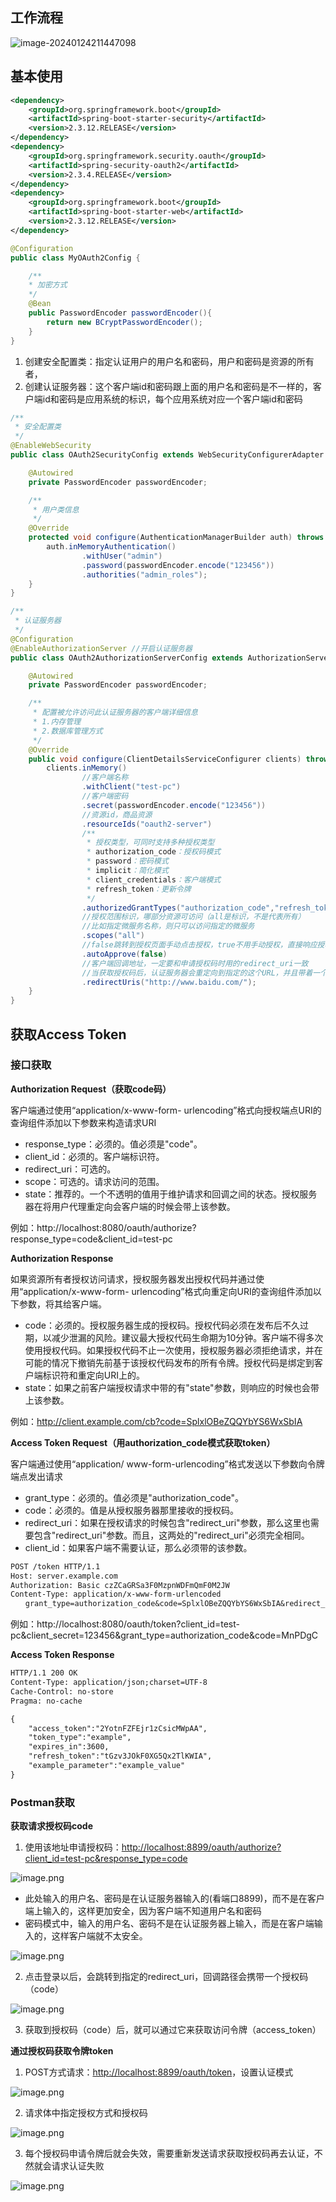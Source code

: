 ## 工作流程

![image-20240124211447098](C:\Users\pgx\AppData\Roaming\Typora\typora-user-images\image-20240124211447098.png)

## 基本使用

```xml
<dependency>
    <groupId>org.springframework.boot</groupId>
    <artifactId>spring-boot-starter-security</artifactId>
    <version>2.3.12.RELEASE</version>
</dependency>
<dependency>
    <groupId>org.springframework.security.oauth</groupId>
    <artifactId>spring-security-oauth2</artifactId>
    <version>2.3.4.RELEASE</version>
</dependency>
<dependency>
    <groupId>org.springframework.boot</groupId>
    <artifactId>spring-boot-starter-web</artifactId>
    <version>2.3.12.RELEASE</version>
</dependency>
```

```java
@Configuration
public class MyOAuth2Config {

    /**
    * 加密方式
    */
    @Bean
    public PasswordEncoder passwordEncoder(){
        return new BCryptPasswordEncoder();
    }
}
```

1. 创建安全配置类：指定认证用户的用户名和密码，用户和密码是资源的所有者，
2. 创建认证服务器：这个客户端id和密码跟上面的用户名和密码是不一样的，客户端id和密码是应用系统的标识，每个应用系统对应一个客户端id和密码

```java
/**
 * 安全配置类
 */
@EnableWebSecurity
public class OAuth2SecurityConfig extends WebSecurityConfigurerAdapter {

    @Autowired
    private PasswordEncoder passwordEncoder;

    /**
     * 用户类信息
     */
    @Override
    protected void configure(AuthenticationManagerBuilder auth) throws Exception {
        auth.inMemoryAuthentication()
                .withUser("admin")
                .password(passwordEncoder.encode("123456"))
                .authorities("admin_roles");
    }
}
```

```java
/**
 * 认证服务器
 */
@Configuration
@EnableAuthorizationServer //开启认证服务器
public class OAuth2AuthorizationServerConfig extends AuthorizationServerConfigurerAdapter {

    @Autowired
    private PasswordEncoder passwordEncoder;

    /**
     * 配置被允许访问此认证服务器的客户端详细信息
     * 1.内存管理
     * 2.数据库管理方式
     */
    @Override
    public void configure(ClientDetailsServiceConfigurer clients) throws Exception {
        clients.inMemory()
                //客户端名称
                .withClient("test-pc")
                //客户端密码
                .secret(passwordEncoder.encode("123456"))
                //资源id，商品资源
                .resourceIds("oauth2-server")
                /**
                 * 授权类型，可同时支持多种授权类型
                 * authorization_code：授权码模式
                 * password：密码模式
                 * implicit：简化模式
                 * client_credentials：客户端模式
                 * refresh_token：更新令牌
                 */
                .authorizedGrantTypes("authorization_code","refresh_token")
                //授权范围标识，哪部分资源可访问（all是标识，不是代表所有）
                //比如指定微服务名称，则只可以访问指定的微服务
                .scopes("all")
                //false跳转到授权页面手动点击授权，true不用手动授权，直接响应授权码
                .autoApprove(false)
                //客户端回调地址，一定要和申请授权码时用的redirect_uri一致
                //当获取授权码后，认证服务器会重定向到指定的这个URL，并且带着一个授权码code响应
                .redirectUris("http://www.baidu.com/");
    }
}
```

## 获取Access Token

### 接口获取

**Authorization Request（获取code码）**

客户端通过使用“application/x-www-form- urlencoding”格式向授权端点URI的查询组件添加以下参数来构造请求URI

- response_type：必须的。值必须是"code"。
- client_id：必须的。客户端标识符。
- redirect_uri：可选的。
- scope：可选的。请求访问的范围。
- state：推荐的。一个不透明的值用于维护请求和回调之间的状态。授权服务器在将用户代理重定向会客户端的时候会带上该参数。

例如：http://localhost:8080/oauth/authorize?response_type=code&client_id=test-pc

**Authorization Response**

如果资源所有者授权访问请求，授权服务器发出授权代码并通过使用“application/x-www-form- urlencoding”格式向重定向URI的查询组件添加以下参数，将其给客户端。

- code：必须的。授权服务器生成的授权码。授权代码必须在发布后不久过期，以减少泄漏的风险。建议最大授权代码生命期为10分钟。客户端不得多次使用授权代码。如果授权代码不止一次使用，授权服务器必须拒绝请求，并在可能的情况下撤销先前基于该授权代码发布的所有令牌。授权代码是绑定到客户端标识符和重定向URI上的。
- state：如果之前客户端授权请求中带的有"state"参数，则响应的时候也会带上该参数。

例如：http://client.example.com/cb?code=SplxlOBeZQQYbYS6WxSbIA

**Access Token Request（用authorization_code模式获取token）**

客户端通过使用“application/ www-form-urlencoding”格式发送以下参数向令牌端点发出请求

- grant_type：必须的。值必须是"authorization_code"。
- code：必须的。值是从授权服务器那里接收的授权码。
- redirect_uri：如果在授权请求的时候包含"redirect_uri"参数，那么这里也需要包含"redirect_uri"参数。而且，这两处的"redirect_uri"必须完全相同。
- client_id：如果客户端不需要认证，那么必须带的该参数。

```txt
POST /token HTTP/1.1
Host: server.example.com
Authorization: Basic czZCaGRSa3F0MzpnWDFmQmF0M2JW
Content-Type: application/x-www-form-urlencoded
　　grant_type=authorization_code&code=SplxlOBeZQQYbYS6WxSbIA&redirect_uri=https%3A%2F%2Fclient%2Eexample%2Ecom%2Fcb
```

例如：http://localhost:8080/oauth/token?client_id=test-pc&client_secret=123456&grant_type=authorization_code&code=MnPDgC

**Access Token Response**

```txt
HTTP/1.1 200 OK
Content-Type: application/json;charset=UTF-8
Cache-Control: no-store
Pragma: no-cache

{
    "access_token":"2YotnFZFEjr1zCsicMWpAA",
    "token_type":"example",
    "expires_in":3600,
    "refresh_token":"tGzv3JOkF0XG5Qx2TlKWIA",
    "example_parameter":"example_value"
}
```

### Postman获取

**获取请求授权码code**

1. 使用该地址申请授权码：[http://localhost:8899/oauth/authorize?client_id=test-pc&response_type=code](http://localhost:8899/oauth/authorize?client_id=test-pc&response_type=code)

![image.png](https://cdn.nlark.com/yuque/0/2022/png/12836966/1667719776007-4f07a853-1310-4400-938f-9686498385d9.png#averageHue=%23f0f0f0&clientId=udf55d64e-4f3b-4&from=paste&height=308&id=u8b4887e4&originHeight=424&originWidth=949&originalType=binary&ratio=1&rotation=0&showTitle=false&size=14082&status=done&style=none&taskId=u2674591d-b57d-4a4c-8243-cd468dbb26b&title=&width=690.1818181818181)

- 此处输入的用户名、密码是在认证服务器输入的(看端口8899)，而不是在客户端上输入的，这样更加安全，因为客户端不知道用户名和密码
- 密码模式中，输入的用户名、密码不是在认证服务器上输入，而是在客户端输入的，这样客户端就不太安全。

![image.png](https://cdn.nlark.com/yuque/0/2022/png/12836966/1667719786382-4b151aea-440c-4f14-9ab5-ea8cc03e200f.png#averageHue=%23f7f6f5&clientId=udf55d64e-4f3b-4&from=paste&height=214&id=oF4gz&originHeight=294&originWidth=836&originalType=binary&ratio=1&rotation=0&showTitle=false&size=22070&status=done&style=none&taskId=u5b713e33-7e19-40e7-9d74-8dddcadf394&title=&width=608)

2. 点击登录以后，会跳转到指定的redirect_uri，回调路径会携带一个授权码（code）

![image.png](https://cdn.nlark.com/yuque/0/2022/png/12836966/1667719803661-834ce670-d6e4-4739-b525-01ea0a467e1a.png#averageHue=%23fdf9f9&clientId=udf55d64e-4f3b-4&from=paste&height=276&id=ue6a2023a&originHeight=379&originWidth=1004&originalType=binary&ratio=1&rotation=0&showTitle=false&size=20833&status=done&style=none&taskId=u49ac89f3-f845-44e9-82f0-c9bd414e1bd&title=&width=730.1818181818181)

3. 获取到授权码（code）后，就可以通过它来获取访问令牌（access_token）

**通过授权码获取令牌token**

1. POST方式请求：[http://localhost:8899/oauth/token](http://localhost:8899/oauth/token)，设置认证模式

![image.png](https://cdn.nlark.com/yuque/0/2022/png/12836966/1667719918951-7ec30769-93b5-4a99-b294-4bac71095460.png#averageHue=%23f8efee&clientId=udf55d64e-4f3b-4&from=paste&height=228&id=SGSz8&originHeight=314&originWidth=721&originalType=binary&ratio=1&rotation=0&showTitle=false&size=21730&status=done&style=none&taskId=uedeed455-25c2-43ff-b30b-d14d7116b71&title=&width=524.3636363636364)

2. 请求体中指定授权方式和授权码

![image.png](https://cdn.nlark.com/yuque/0/2022/png/12836966/1667720049913-ffc8c0e5-a2c0-4554-bf26-42722a0a041d.png#averageHue=%23f7f3f2&clientId=udf55d64e-4f3b-4&from=paste&height=189&id=u9cb4bab2&originHeight=260&originWidth=881&originalType=binary&ratio=1&rotation=0&showTitle=false&size=28317&status=done&style=none&taskId=uf2a30737-3ff4-4011-93ed-7f4c2dd8af8&title=&width=640.7272727272727)

3. 每个授权码申请令牌后就会失效，需要重新发送请求获取授权码再去认证，不然就会请求认证失败

![image.png](https://cdn.nlark.com/yuque/0/2022/png/12836966/1667720071225-ca992503-8580-46a4-bd46-3ba42625b21d.png#averageHue=%23fefefc&clientId=udf55d64e-4f3b-4&from=paste&height=122&id=ua1d7f24a&originHeight=168&originWidth=533&originalType=binary&ratio=1&rotation=0&showTitle=false&size=12694&status=done&style=none&taskId=ua0d04e75-7a98-4d04-85d9-0d56d7779c7&title=&width=387.6363636363636)

